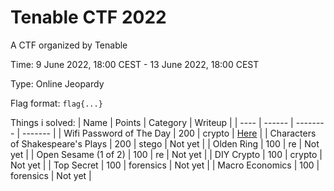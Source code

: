 # Tenable CTF 2022

A CTF organized by Tenable

Time: 9 June 2022, 18:00 CEST - 13 June 2022, 18:00 CEST

Type: Online Jeopardy

Flag format: `flag{...}`



Things i solved:
| Name | Points | Category | Writeup |
| ---- | ------ | -------- | ------- |
| Wifi Password of The Day | 200 | crypto | [Here](./wifi_password_of_the_day/) |
| Characters of Shakespeare's Plays | 200 | stego | Not yet |
| Olden Ring | 100 | re | Not yet |
| Open Sesame (1 of 2) | 100 | re | Not yet |
| DIY Crypto | 100 | crypto | Not yet |
| Top Secret | 100 | forensics | Not yet |
| Macro Economics | 100 | forensics | Not yet |

